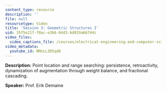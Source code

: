 ```yaml
---
content_type: resource
description: ''
file: null
resourcetype: Video
title: 'Session 3: Geometric Structures I'
uid: 35f5e21f-f0ac-e3b6-04d3-bd819a66744c
video_files:
  video_captions_file: /courses/electrical-engineering-and-computer-science/6-851-advanced-data-structures-spring-2012/lecture-videos/session-3-geometric-structures-i/NMxLL3D5qd8.vtt
video_metadata:
  youtube_id: NMxLL3D5qd8
---
```


**Description:** Point location and range searching: persistence, retroactivity, dynamization of augmentation through weight balance, and fractional cascading.

**Speaker:** Prof. Erik Demaine